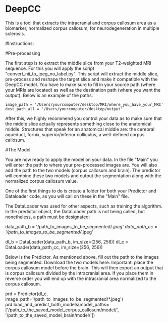 # DeepCC
This is a tool that extracts the intracranial and corpus callosum area as a biomarker, normalized corpus callosum, for neurodegeneration in multiple sclerosis.

#Instructions:

#Pre-processing

The first step is to extract the middle slice from your T2-weighted MRI sequence. For this you will apply the script "convert_nii_to_jpeg_no_label.py". This script will extract the middle slice, pre-process and reshape the target slice and make it compatible with the DeepCC model. You have to make sure to fill in your source path (where your MRIs are located) as well as the destination path (where you want the output). Below is an example of the paths:

    image_path = '/Users/yourcomputer/desktop/MRI/where_you_have_your_MRI'
    dest_path_all = '/Users/yourcomputer/desktop/output'

After this, we highly recommend you control your data as to make sure that the middle slice actually represents something close to the anatomical middle. Structures that speak for an anatomical middle are: the cerebral aqueduct, fornix, superior/inferior colliculus, a well-defined corpus callosum.


#The Model

You are now ready to apply the model on your data. In the file "Main" you will enter the path to where your pre-processed images are. You will also add the path to the two models (corpus callosum and brain). The predictor will combine these two models and output the segmentation along with the normalized corpus callosum value.

One of the first things to do is create a folder for both your Predictor and Dataloader code, as you will call on these in the "Main" file. 

The DataLoader was used for other aspects, such as training the algorithm. In the predictor object, the DataLoader path is not being called, but nonetheless, a path must be designated:


data_path_b = '/path_to_images_to_be_segmented/*.jpeg'
data_path_cc = '/path_to_images_to_be_segmented/*.jpeg'

dl_b = DataLoader(data_path_b, im_size=(256, 256))
dl_c = DataLoader(data_path_cc, im_size=(256, 256))


Below is the Predictor. As mentioned above, fill out the path to the images being segmented. Download the two models here: 
Important: place the corpus callosum model before the brain. This will then export an output that is corpus callosum divided by the intracranial area. If you place them in reverse order you will end up with the intracranial area normalized to the corpus callosum.


prd = Predictor(dl_c, image_path='/path_to_images_to_be_segmented/*.jpeg')
prd.load_and_predict_both_models(model_paths=['/path_to_the_saved_model_corpus_callosum/model/',
                                '/path_to_the_saved_model_brain/model/'])
